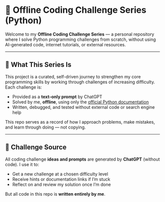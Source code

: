 # 🧠 Offline Coding Challenge Series (Python)

Welcome to my **Offline Coding Challenge Series** — a personal repository where I solve Python programming challenges from scratch, without using AI-generated code, internet tutorials, or external resources.

---

## 🎯 What This Series Is

This project is a curated, self-driven journey to strengthen my core programming skills by working through challenges of increasing difficulty. Each challenge is:

- Provided as a **text-only prompt** by ChatGPT
- Solved by me, **offline**, using only the [official Python documentation](https://docs.python.org/3/)
- Written, debugged, and tested without external code or search engine help

This repo serves as a record of how I approach problems, make mistakes, and learn through doing — not copying.

---

## 🤖 Challenge Source

All coding challenge **ideas and prompts** are generated by **ChatGPT** (without code). I use it to:

- Get a new challenge at a chosen difficulty level
- Receive hints or documentation links if I’m stuck
- Reflect on and review my solution once I’m done

But all code in this repo is **written entirely by me**.
